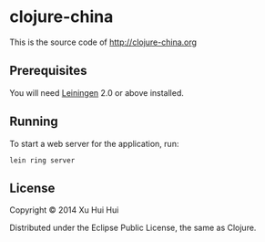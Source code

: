 # clojure-china

This is the source code of http://clojure-china.org

## Prerequisites

You will need [Leiningen][1] 2.0 or above installed.

[1]: https://github.com/technomancy/leiningen

## Running

To start a web server for the application, run:

    lein ring server

## License

Copyright © 2014 Xu Hui Hui

Distributed under the Eclipse Public License, the same as Clojure.
